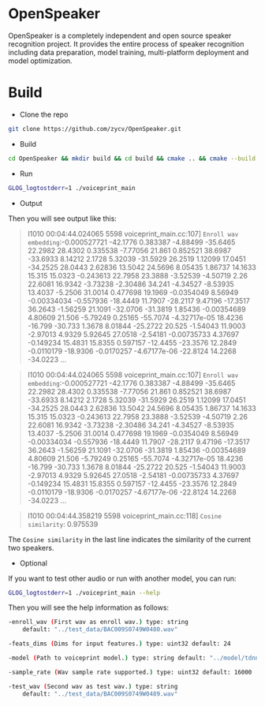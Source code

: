 # OpenSpeaker

OpenSpeaker is a completely independent and open source speaker recognition project. It provides the entire process of speaker recognition including data preparation, model training, multi-platform deployment and model optimization.

# Build

- Clone the repo

``` sh
git clone https://github.com/zycv/OpenSpeaker.git
```

- Build 

``` sh
cd OpenSpeaker && mkdir build && cd build && cmake .. && cmake --build . -j8
```
- Run

``` sh
GLOG_logtostderr=1 ./voiceprint_main 
```

- Output

Then you will see output like this:

> I1010 00:04:44.024065  5598 voiceprint_main.cc:107] `Enroll wav embedding`:-0.000527721 -42.1776 0.383387 -4.88499 -35.6465 22.2982 28.4302 0.335538 -7.77056 21.861 0.852521 38.6987 -33.6933 8.14212 2.1728 5.32039 -31.5929 26.2519 1.12099 17.0451 -34.2525 28.0443 2.62836 13.5042 24.5696 8.05435 1.86737 14.1633 15.315 15.0323 -0.243613 22.7958 23.3888 -3.52539 -4.50719 2.26 22.6081 16.9342 -3.73238 -2.30486 34.241 -4.34527 -8.53935 13.4037 -5.2506 31.0014 0.477698 19.1969 -0.0354049 8.56949 -0.00334034 -0.557936 -18.4449 11.7907 -28.2117 9.47196 -17.3517 36.2643 -1.56259 21.1091 -32.0706 -31.3819 1.85436 -0.00354689 4.80609 21.506 -5.79249 0.25165 -55.7074 -4.32717e-05 18.4236 -16.799 -30.733 1.3678 8.01844 -25.2722 20.525 -1.54043 11.9003 -2.97013 4.9329 5.92645 27.0518 -2.54181 -0.00735733 4.37697 -0.149234 15.4831 15.8355 0.597157 -12.4455 -23.3576 12.2849 -0.0110179 -18.9306 -0.0170257 -4.67177e-06 -22.8124 14.2268 -34.0223 ...


> I1010 00:04:44.024065  5598 voiceprint_main.cc:107] `Enroll wav embedding`:-0.000527721 -42.1776 0.383387 -4.88499 -35.6465 22.2982 28.4302 0.335538 -7.77056 21.861 0.852521 38.6987 -33.6933 8.14212 2.1728 5.32039 -31.5929 26.2519 1.12099 17.0451 -34.2525 28.0443 2.62836 13.5042 24.5696 8.05435 1.86737 14.1633 15.315 15.0323 -0.243613 22.7958 23.3888 -3.52539 -4.50719 2.26 22.6081 16.9342 -3.73238 -2.30486 34.241 -4.34527 -8.53935 13.4037 -5.2506 31.0014 0.477698 19.1969 -0.0354049 8.56949 -0.00334034 -0.557936 -18.4449 11.7907 -28.2117 9.47196 -17.3517 36.2643 -1.56259 21.1091 -32.0706 -31.3819 1.85436 -0.00354689 4.80609 21.506 -5.79249 0.25165 -55.7074 -4.32717e-05 18.4236 -16.799 -30.733 1.3678 8.01844 -25.2722 20.525 -1.54043 11.9003 -2.97013 4.9329 5.92645 27.0518 -2.54181 -0.00735733 4.37697 -0.149234 15.4831 15.8355 0.597157 -12.4455 -23.3576 12.2849 -0.0110179 -18.9306 -0.0170257 -4.67177e-06 -22.8124 14.2268 -34.0223 ...


>I1010 00:04:44.358219  5598 voiceprint_main.cc:118] `Cosine similarity`: 0.975539

The `Cosine similarity` in the last line indicates the similarity of the current two speakers.

- Optional

If you want to test other audio or run with another model, you can run:

``` sh
GLOG_logtostderr=1 ./voiceprint_main --help
```

Then you will see the help information as follows:

``` sh
-enroll_wav (First wav as enroll wav.) type: string
    default: "../test_data/BAC009S0749W0480.wav"

-feats_dims (Dims for input features.) type: uint32 default: 24

-model (Path to voiceprint model.) type: string default: "../model/tdnn.pt"

-sample_rate (Wav sample rate supported.) type: uint32 default: 16000

-test_wav (Second wav as test wav.) type: string
    default: "../test_data/BAC009S0749W0489.wav"

```